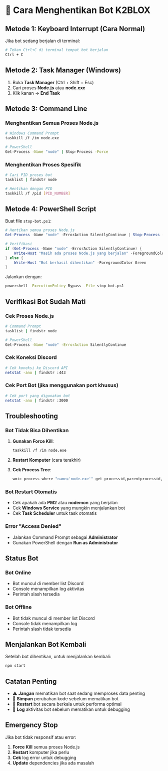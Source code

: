 # 🛑 Cara Menghentikan Bot K2BLOX

## Metode 1: Keyboard Interrupt (Cara Normal)

Jika bot sedang berjalan di terminal:
```bash
# Tekan Ctrl+C di terminal tempat bot berjalan
Ctrl + C
```

## Metode 2: Task Manager (Windows)

1. Buka **Task Manager** (Ctrl + Shift + Esc)
2. Cari proses **Node.js** atau **node.exe**
3. Klik kanan → **End Task**

## Metode 3: Command Line

### Menghentikan Semua Proses Node.js
```bash
# Windows Command Prompt
taskkill /f /im node.exe

# PowerShell
Get-Process -Name "node" | Stop-Process -Force
```

### Menghentikan Proses Spesifik
```bash
# Cari PID proses bot
tasklist | findstr node

# Hentikan dengan PID
taskkill /f /pid [PID_NUMBER]
```

## Metode 4: PowerShell Script

Buat file `stop-bot.ps1`:
```powershell
# Hentikan semua proses Node.js
Get-Process -Name "node" -ErrorAction SilentlyContinue | Stop-Process -Force

# Verifikasi
if (Get-Process -Name "node" -ErrorAction SilentlyContinue) {
    Write-Host "Masih ada proses Node.js yang berjalan" -ForegroundColor Red
} else {
    Write-Host "Bot berhasil dihentikan" -ForegroundColor Green
}
```

Jalankan dengan:
```bash
powershell -ExecutionPolicy Bypass -File stop-bot.ps1
```

## Verifikasi Bot Sudah Mati

### Cek Proses Node.js
```bash
# Command Prompt
tasklist | findstr node

# PowerShell
Get-Process -Name "node" -ErrorAction SilentlyContinue
```

### Cek Koneksi Discord
```bash
# Cek koneksi ke Discord API
netstat -ano | findstr :443
```

### Cek Port Bot (jika menggunakan port khusus)
```bash
# Cek port yang digunakan bot
netstat -ano | findstr :3000
```

## Troubleshooting

### Bot Tidak Bisa Dihentikan
1. **Gunakan Force Kill**:
   ```bash
   taskkill /f /im node.exe
   ```

2. **Restart Komputer** (cara terakhir)

3. **Cek Process Tree**:
   ```bash
   wmic process where "name='node.exe'" get processid,parentprocessid,commandline
   ```

### Bot Restart Otomatis
- Cek apakah ada **PM2** atau **nodemon** yang berjalan
- Cek **Windows Service** yang mungkin menjalankan bot
- Cek **Task Scheduler** untuk task otomatis

### Error "Access Denied"
- Jalankan Command Prompt sebagai **Administrator**
- Gunakan PowerShell dengan **Run as Administrator**

## Status Bot

### Bot Online
- Bot muncul di member list Discord
- Console menampilkan log aktivitas
- Perintah slash tersedia

### Bot Offline
- Bot tidak muncul di member list Discord
- Console tidak menampilkan log
- Perintah slash tidak tersedia

## Menjalankan Bot Kembali

Setelah bot dihentikan, untuk menjalankan kembali:
```bash
npm start
```

## Catatan Penting

- ⚠️ **Jangan** mematikan bot saat sedang memproses data penting
- 💾 **Simpan** perubahan kode sebelum mematikan bot
- 🔄 **Restart** bot secara berkala untuk performa optimal
- 📝 **Log** aktivitas bot sebelum mematikan untuk debugging

## Emergency Stop

Jika bot tidak responsif atau error:
1. **Force Kill** semua proses Node.js
2. **Restart** komputer jika perlu
3. **Cek** log error untuk debugging
4. **Update** dependencies jika ada masalah
